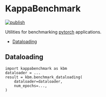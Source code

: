 # KappaBenchmark

[![publish](https://github.com/BenediktAlkin/KappaBenchmark/actions/workflows/publish.yaml/badge.svg)](https://github.com/BenediktAlkin/KappaBenchmark/actions/workflows/publish.yaml)

Utilities for benchmarking [pytorch](https://pytorch.org/) applications.
- [Dataloading](https://github.com/BenediktAlkin/KappaBenchmark#dataloading)

## Dataloading


```
import kappabenchmark as kbm
dataloader = ...
result = kbm.benchmark_dataloading(
    dataloader=dataloader,
    num_epochs=...,
)
```